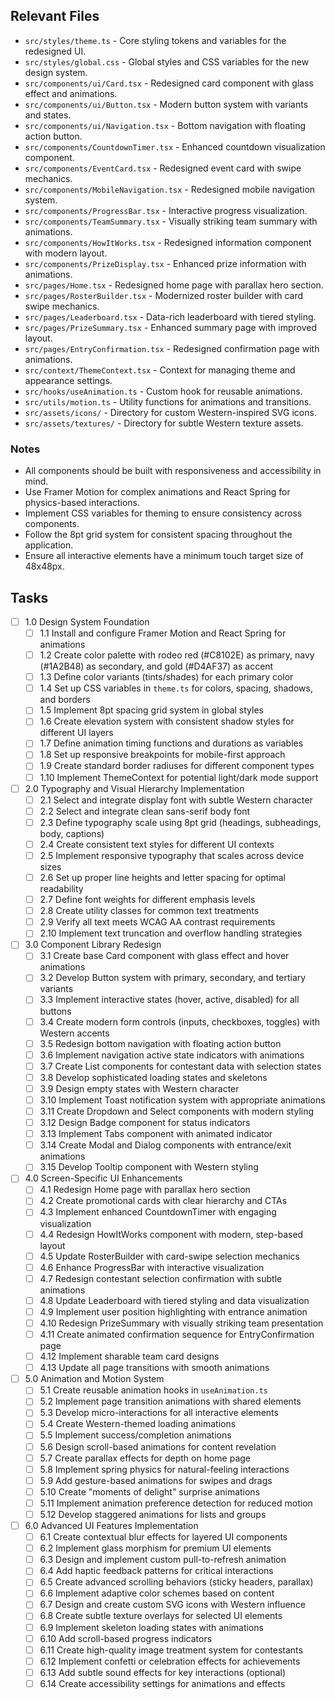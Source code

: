 ## Relevant Files

- `src/styles/theme.ts` - Core styling tokens and variables for the redesigned UI.
- `src/styles/global.css` - Global styles and CSS variables for the new design system.
- `src/components/ui/Card.tsx` - Redesigned card component with glass effect and animations.
- `src/components/ui/Button.tsx` - Modern button system with variants and states.
- `src/components/ui/Navigation.tsx` - Bottom navigation with floating action button.
- `src/components/CountdownTimer.tsx` - Enhanced countdown visualization component.
- `src/components/EventCard.tsx` - Redesigned event card with swipe mechanics.
- `src/components/MobileNavigation.tsx` - Redesigned mobile navigation system.
- `src/components/ProgressBar.tsx` - Interactive progress visualization.
- `src/components/TeamSummary.tsx` - Visually striking team summary with animations.
- `src/components/HowItWorks.tsx` - Redesigned information component with modern layout.
- `src/components/PrizeDisplay.tsx` - Enhanced prize information with animations.
- `src/pages/Home.tsx` - Redesigned home page with parallax hero section.
- `src/pages/RosterBuilder.tsx` - Modernized roster builder with card swipe mechanics.
- `src/pages/Leaderboard.tsx` - Data-rich leaderboard with tiered styling.
- `src/pages/PrizeSummary.tsx` - Enhanced summary page with improved layout.
- `src/pages/EntryConfirmation.tsx` - Redesigned confirmation page with animations.
- `src/context/ThemeContext.tsx` - Context for managing theme and appearance settings.
- `src/hooks/useAnimation.ts` - Custom hook for reusable animations.
- `src/utils/motion.ts` - Utility functions for animations and transitions.
- `src/assets/icons/` - Directory for custom Western-inspired SVG icons.
- `src/assets/textures/` - Directory for subtle Western texture assets.

### Notes

- All components should be built with responsiveness and accessibility in mind.
- Use Framer Motion for complex animations and React Spring for physics-based interactions.
- Implement CSS variables for theming to ensure consistency across components.
- Follow the 8pt grid system for consistent spacing throughout the application.
- Ensure all interactive elements have a minimum touch target size of 48x48px.

## Tasks

- [ ] 1.0 Design System Foundation
  - [ ] 1.1 Install and configure Framer Motion and React Spring for animations
  - [ ] 1.2 Create color palette with rodeo red (#C8102E) as primary, navy (#1A2B48) as secondary, and gold (#D4AF37) as accent
  - [ ] 1.3 Define color variants (tints/shades) for each primary color
  - [ ] 1.4 Set up CSS variables in `theme.ts` for colors, spacing, shadows, and borders
  - [ ] 1.5 Implement 8pt spacing grid system in global styles
  - [ ] 1.6 Create elevation system with consistent shadow styles for different UI layers
  - [ ] 1.7 Define animation timing functions and durations as variables
  - [ ] 1.8 Set up responsive breakpoints for mobile-first approach
  - [ ] 1.9 Create standard border radiuses for different component types
  - [ ] 1.10 Implement ThemeContext for potential light/dark mode support

- [ ] 2.0 Typography and Visual Hierarchy Implementation
  - [ ] 2.1 Select and integrate display font with subtle Western character
  - [ ] 2.2 Select and integrate clean sans-serif body font
  - [ ] 2.3 Define typography scale using 8pt grid (headings, subheadings, body, captions)
  - [ ] 2.4 Create consistent text styles for different UI contexts
  - [ ] 2.5 Implement responsive typography that scales across device sizes
  - [ ] 2.6 Set up proper line heights and letter spacing for optimal readability
  - [ ] 2.7 Define font weights for different emphasis levels
  - [ ] 2.8 Create utility classes for common text treatments
  - [ ] 2.9 Verify all text meets WCAG AA contrast requirements
  - [ ] 2.10 Implement text truncation and overflow handling strategies

- [ ] 3.0 Component Library Redesign
  - [ ] 3.1 Create base Card component with glass effect and hover animations
  - [ ] 3.2 Develop Button system with primary, secondary, and tertiary variants
  - [ ] 3.3 Implement interactive states (hover, active, disabled) for all buttons
  - [ ] 3.4 Create modern form controls (inputs, checkboxes, toggles) with Western accents
  - [ ] 3.5 Redesign bottom navigation with floating action button
  - [ ] 3.6 Implement navigation active state indicators with animations
  - [ ] 3.7 Create List components for contestant data with selection states
  - [ ] 3.8 Develop sophisticated loading states and skeletons
  - [ ] 3.9 Design empty states with Western character
  - [ ] 3.10 Implement Toast notification system with appropriate animations
  - [ ] 3.11 Create Dropdown and Select components with modern styling
  - [ ] 3.12 Design Badge component for status indicators
  - [ ] 3.13 Implement Tabs component with animated indicator
  - [ ] 3.14 Create Modal and Dialog components with entrance/exit animations
  - [ ] 3.15 Develop Tooltip component with Western styling

- [ ] 4.0 Screen-Specific UI Enhancements
  - [ ] 4.1 Redesign Home page with parallax hero section
  - [ ] 4.2 Create promotional cards with clear hierarchy and CTAs
  - [ ] 4.3 Implement enhanced CountdownTimer with engaging visualization
  - [ ] 4.4 Redesign HowItWorks component with modern, step-based layout
  - [ ] 4.5 Update RosterBuilder with card-swipe selection mechanics
  - [ ] 4.6 Enhance ProgressBar with interactive visualization
  - [ ] 4.7 Redesign contestant selection confirmation with subtle animations
  - [ ] 4.8 Update Leaderboard with tiered styling and data visualization
  - [ ] 4.9 Implement user position highlighting with entrance animation
  - [ ] 4.10 Redesign PrizeSummary with visually striking team presentation
  - [ ] 4.11 Create animated confirmation sequence for EntryConfirmation page
  - [ ] 4.12 Implement sharable team card designs
  - [ ] 4.13 Update all page transitions with smooth animations

- [ ] 5.0 Animation and Motion System
  - [ ] 5.1 Create reusable animation hooks in `useAnimation.ts`
  - [ ] 5.2 Implement page transition animations with shared elements
  - [ ] 5.3 Develop micro-interactions for all interactive elements
  - [ ] 5.4 Create Western-themed loading animations
  - [ ] 5.5 Implement success/completion animations
  - [ ] 5.6 Design scroll-based animations for content revelation
  - [ ] 5.7 Create parallax effects for depth on home page
  - [ ] 5.8 Implement spring physics for natural-feeling interactions
  - [ ] 5.9 Add gesture-based animations for swipes and drags
  - [ ] 5.10 Create "moments of delight" surprise animations
  - [ ] 5.11 Implement animation preference detection for reduced motion
  - [ ] 5.12 Develop staggered animations for lists and groups

- [ ] 6.0 Advanced UI Features Implementation
  - [ ] 6.1 Create contextual blur effects for layered UI components
  - [ ] 6.2 Implement glass morphism for premium UI elements
  - [ ] 6.3 Design and implement custom pull-to-refresh animation
  - [ ] 6.4 Add haptic feedback patterns for critical interactions
  - [ ] 6.5 Create advanced scrolling behaviors (sticky headers, parallax)
  - [ ] 6.6 Implement adaptive color schemes based on content
  - [ ] 6.7 Design and create custom SVG icons with Western influence
  - [ ] 6.8 Create subtle texture overlays for selected UI elements
  - [ ] 6.9 Implement skeleton loading states with animations
  - [ ] 6.10 Add scroll-based progress indicators
  - [ ] 6.11 Create high-quality image treatment system for contestants
  - [ ] 6.12 Implement confetti or celebration effects for achievements
  - [ ] 6.13 Add subtle sound effects for key interactions (optional)
  - [ ] 6.14 Create accessibility settings for animations and effects 